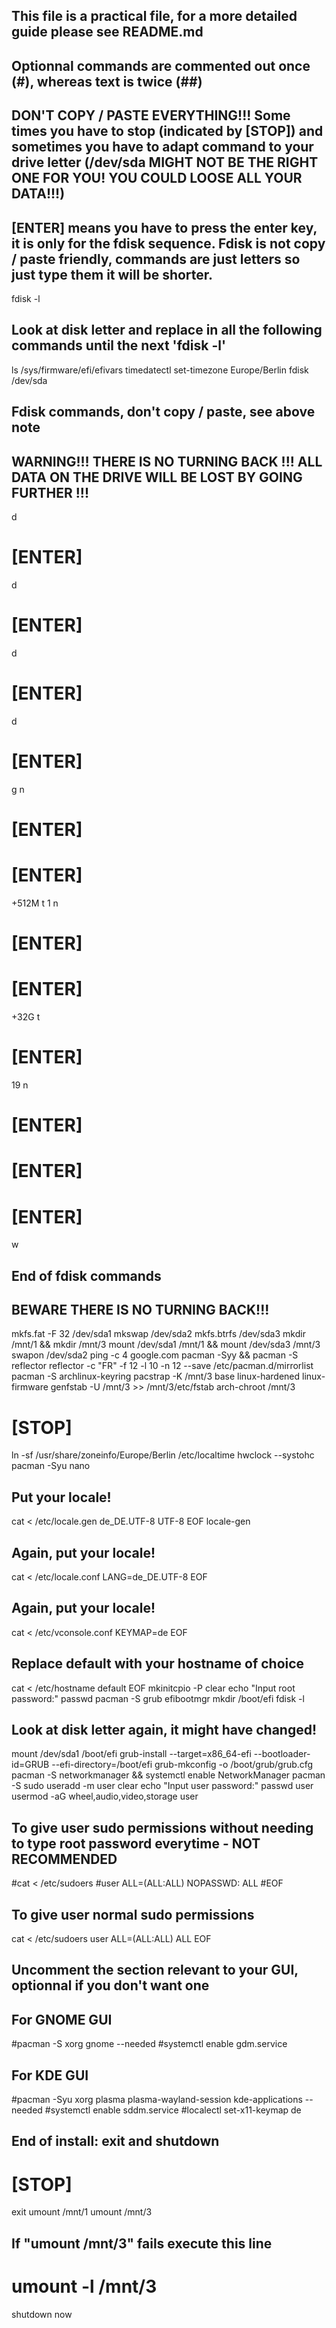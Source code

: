 ## This file is a practical file, for a more detailed guide please see README.md
## Optionnal commands are commented out once (#), whereas text is twice (##)
## DON'T COPY / PASTE EVERYTHING!!! Some times you have to stop (indicated by [STOP]) and sometimes you have to adapt command to your drive letter (/dev/sda MIGHT NOT BE THE RIGHT ONE FOR YOU! YOU COULD LOOSE ALL YOUR DATA!!!)
## [ENTER] means you have to press the enter key, it is only for the fdisk sequence. Fdisk is not copy / paste friendly, commands are just letters so just type them it will be shorter.
fdisk -l
## Look at disk letter and replace in all the following commands until the next 'fdisk -l'
ls /sys/firmware/efi/efivars
timedatectl set-timezone Europe/Berlin
fdisk /dev/sda
## Fdisk commands, don't copy / paste, see above note
## WARNING!!! THERE IS NO TURNING BACK !!! ALL DATA ON THE DRIVE WILL BE LOST BY GOING FURTHER !!!
d
# [ENTER]
d
# [ENTER]
d
# [ENTER]
d
# [ENTER]
g
n
# [ENTER]
# [ENTER]
+512M
t
1
n
# [ENTER]
# [ENTER]
+32G
t
# [ENTER]
19
n
# [ENTER]
# [ENTER]
# [ENTER]
w
## End of fdisk commands
## BEWARE THERE IS NO TURNING BACK!!!
mkfs.fat -F 32 /dev/sda1
mkswap /dev/sda2
mkfs.btrfs /dev/sda3
mkdir /mnt/1 && mkdir /mnt/3
mount /dev/sda1 /mnt/1 && mount /dev/sda3 /mnt/3
swapon /dev/sda2
ping -c 4 google.com
pacman -Syy && pacman -S reflector
reflector -c "FR" -f 12 -l 10 -n 12 --save /etc/pacman.d/mirrorlist
pacman -S archlinux-keyring
pacstrap -K /mnt/3 base linux-hardened linux-firmware
genfstab -U /mnt/3 >> /mnt/3/etc/fstab
arch-chroot /mnt/3
# [STOP]
ln -sf /usr/share/zoneinfo/Europe/Berlin /etc/localtime
hwclock --systohc
pacman -Syu nano
## Put your locale!
cat <<EOF > /etc/locale.gen
de_DE.UTF-8 UTF-8
EOF
locale-gen
## Again, put your locale!
cat <<EOF > /etc/locale.conf
LANG=de_DE.UTF-8
EOF
## Again, put your locale!
cat <<EOF > /etc/vconsole.conf
KEYMAP=de
EOF
## Replace default with your hostname of choice
cat <<EOF > /etc/hostname
default
EOF
mkinitcpio -P
clear
echo "Input root password:"
passwd
pacman -S grub efibootmgr
mkdir /boot/efi
fdisk -l
## Look at disk letter again, it might have changed!
mount /dev/sda1 /boot/efi
grub-install --target=x86_64-efi --bootloader-id=GRUB --efi-directory=/boot/efi
grub-mkconfig -o /boot/grub/grub.cfg
pacman -S networkmanager && systemctl enable NetworkManager
pacman -S sudo
useradd -m user
clear
echo "Input user password:"
passwd user
usermod -aG wheel,audio,video,storage user
## To give user sudo permissions without needing to type root password everytime - NOT RECOMMENDED
#cat <<EOF > /etc/sudoers
#user ALL=(ALL:ALL) NOPASSWD: ALL
#EOF
## To give user normal sudo permissions
cat <<EOF > /etc/sudoers
user ALL=(ALL:ALL) ALL
EOF
## Uncomment the section relevant to your GUI, optionnal if you don't want one
## For GNOME GUI
#pacman -S xorg gnome --needed
#systemctl enable gdm.service
## For KDE GUI
#pacman -Syu xorg plasma plasma-wayland-session kde-applications --needed
#systemctl enable sddm.service
#localectl set-x11-keymap de
## End of install: exit and shutdown
# [STOP]
exit
umount /mnt/1
umount /mnt/3
## If "umount /mnt/3" fails execute this line
# umount -l /mnt/3
shutdown now
